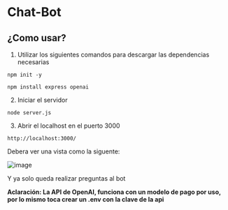 # Chat-Bot

## ¿Como usar?

1. Utilizar los siguientes comandos para descargar las dependencias necesarias
~~~
npm init -y

npm install express openai
~~~


2. Iniciar el servidor
~~~
node server.js
~~~

3. Abrir el localhost en el puerto 3000

~~~
http://localhost:3000/
~~~
Debera ver una vista como la siguente: 

![image](https://github.com/user-attachments/assets/be786034-5d49-4eec-922b-3136b4aa4451)

Y ya solo queda realizar preguntas al bot


**Aclaración: La API de OpenAI, funciona con un modelo de pago por uso, por lo mismo toca crear un .env con la clave de la api**
